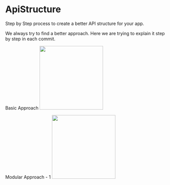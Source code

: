 # ApiStructure
Step by Step process to create a better API structure for your app.

We always try to find a better approach. Here we are trying to explain it step by step in each commit.



Basic Approach
<img src="https://github.com/ankitkumar-ios/ApiStructure/commit/4fd11703c21a412881d1f995d8461ecbd28cf944/Baisc-ApiStructure.png" width="200" style="align:right" />



Modular Approach - 1
<img src="https://github.com/ankitkumar-ios/ApiStructure/commit/4fd11703c21a412881d1f995d8461ecbd28cf944/Modular-ApiStructure.png" width="200" style="align:right" />
